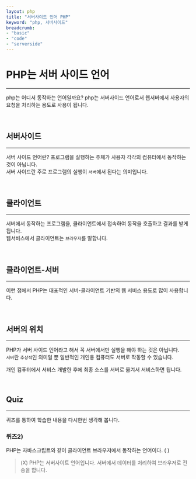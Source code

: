 ```yaml
---
layout: php
title: "서버사이드 언어 PHP"
keyword: "php, 서버사이드"
breadcrumb:
- "basic"
- "code"
- "serverside"
---
```


# PHP는 서버 사이드 언어
---
php는 어디서 동작하는 언어일까요?  php는 서버사이드 언어로서 웹서버에서 사용자의 요청을 처리하는 용도로 사용이 됩니다.

<br>

## 서버사이드
---
서버 사이드 언어란? 프로그램을 실행하는 주체가 사용자 각각의 컴퓨터에서 동작하는 것이 아닙니다.  
서버 사이드란 주로 프로그램의 실행이  `서버`에서 된다는 의미입니다.  

<br>

## 클라이언트
---
서버에서 동작하는 프로그램을, 클라이언트에서 접속하여 동작을 호출하고 결과를 받게 됩니다.  
웹서비스에서 클라이언트는 `브라우저`를 말합니다.  

<br>

## 클라이언트-서버
---
이런 점에서 PHP는 대표적인 서버-클라이언트 기반의 웹 서비스 용도로 많이 사용합니다.

<br>

## 서버의 위치
---
PHP가 서버 사이드 언어라고 해서 꼭 서버에서만 실행을 해야 하는  것은 아닙니다.  
`서버`란 `추상적`인 의미일 뿐 일반적인 개인용 컴퓨터도 서버로 작동할 수 있습니다.

개인 컴퓨터에서 서비스 개발한 후에 최종 소스를 서버로 옮겨서 서비스하면 됩니다.  

<br>

## Quiz
---
퀴즈를 통하여 학습한 내용을 다시한번 생각해 봅니다.
<br>

### 퀴즈2)
PHP는 자바스크립트와 같이 클라이언트 브라우저에서 동작하는 언어이다. ( )
> (Ⅹ) PHP는 서버사이트 언어입니다. 서버에서 데이터를 처리하여 브라우저로 전송을 합니다.

<br>